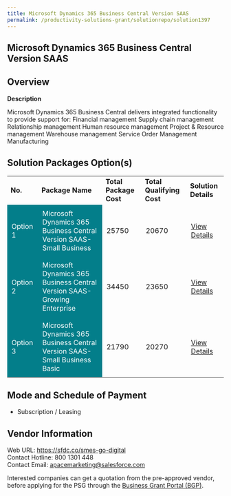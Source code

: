 ```yaml
---
title: Microsoft Dynamics 365 Business Central Version SAAS
permalink: /productivity-solutions-grant/solutionrepo/solution1397
---
```


## Microsoft Dynamics 365 Business Central Version SAAS

## Overview

**Description**

Microsoft Dynamics 365 Business Central delivers integrated functionality to provide support for: Financial management Supply chain management Relationship management Human resource management Project & Resource management Warehouse management Service Order Management Manufacturing

## Solution Packages Option(s)

<table>
<tr>
<td><b>No.</b></td>
<td><b>Package Name</b></td>
<td><b>Total Package Cost</b></td>
<td><b>Total Qualifying Cost</b></td>
<td><b>Solution Details</b></td>
</tr>
<tr>
<td style='padding: 10px; background-color: #037E8A; color: #FFFFFF;'>Option 1</td>
<td style='padding: 10px; background-color: #037E8A; color: #FFFFFF;'>Microsoft Dynamics 365 Business Central Version SAAS-Small Business</td>
<td style='padding: 10px;'>25750</td>
<td style='padding: 10px;'>20670</td>
<td style='padding: 10px;'><a href='https://www.gobusiness.gov.sg/images/psg/Desensitised_Illum_20200074_Annex_3_Part_1.pdf' target='_blank'>View Details</a></td>
</tr>
<tr>
<td style='padding: 10px; background-color: #037E8A; color: #FFFFFF;'>Option 2</td>
<td style='padding: 10px; background-color: #037E8A; color: #FFFFFF;'>Microsoft Dynamics 365 Business Central Version SAAS-Growing Enterprise</td>
<td style='padding: 10px;'>34450</td>
<td style='padding: 10px;'>23650</td>
<td style='padding: 10px;'><a href='https://www.gobusiness.gov.sg/images/psg/Desensitised_Illum_20200074_Annex_3_Part_2.pdf' target='_blank'>View Details</a></td>
</tr>
<tr>
<td style='padding: 10px; background-color: #037E8A; color: #FFFFFF;'>Option 3</td>
<td style='padding: 10px; background-color: #037E8A; color: #FFFFFF;'>Microsoft Dynamics 365 Business Central Version SAAS-Small Business Basic</td>
<td style='padding: 10px;'>21790</td>
<td style='padding: 10px;'>20270</td>
<td style='padding: 10px;'><a href='https://www.gobusiness.gov.sg/images/psg/Desensitised_Illum_20200074_Annex_3_Part_3.pdf' target='_blank'>View Details</a></td>
</tr>
</table>

## Mode and Schedule of Payment

 - Subscription / Leasing

## Vendor Information

 Web URL: https://sfdc.co/smes-go-digital<br>Contact Hotline: 800 1301 448<br>Contact Email: apacemarketing@salesforce.com

Interested companies can get a quotation from the pre-approved vendor, before applying for the PSG through the <a href='https://www.businessgrants.gov.sg/' target='_blank' rel='noopener'>Business Grant Portal (BGP)</a>.

<script src="/jquery/resize-tables.js"></script>

